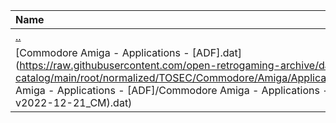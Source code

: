 |Name|Size|
|:---|---:|
|[..](../index.html)|DIR|
|[Commodore Amiga - Applications - [ADF].dat](https://raw.githubusercontent.com/open-retrogaming-archive/dat-catalog/main/root/normalized/TOSEC/Commodore/Amiga/Applications/[ADF]/Commodore Amiga - Applications - [ADF]/Commodore Amiga - Applications - [ADF] (TOSEC-v2022-12-21_CM).dat)|1825748|
